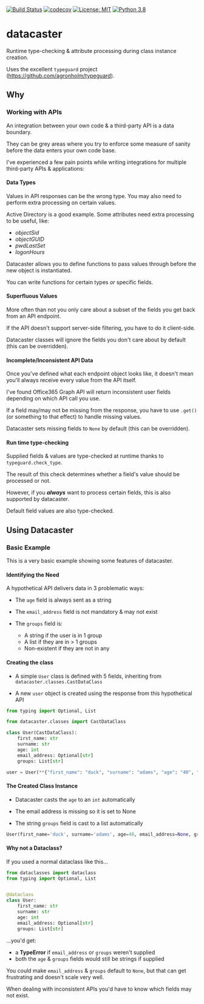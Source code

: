 [![Build Status](https://travis-ci.com/tomguyatt/datacaster.svg?branch=master)](https://travis-ci.com/tomguyatt/datacaster.svg?branch=master) [![codecov](https://codecov.io/gh/tomguyatt/datacaster/branch/master/graph/badge.svg)](https://codecov.io/gh/tomguyatt/datacaster) [![License: MIT](https://img.shields.io/badge/License-MIT-yellow.svg)](https://opensource.org/licenses/MIT) [![Python 3.8](https://img.shields.io/badge/python-3.8-blue.svg)](https://www.python.org/downloads/release/python-380/)


# datacaster

Runtime type-checking & attribute processing during class instance creation.

Uses the excellent `typeguard` project (https://github.com/agronholm/typeguard).

## Why

### Working with APIs

An integration between your own code & a third-party API is a data boundary.

They can be grey areas where you try to enforce some measure of sanity before the data enters your own code base.

I've experienced a few pain points while writing integrations for multiple third-party APIs & applications:

#### Data Types

Values in API responses can be the wrong type. You may also need to perform extra processing on certain values.

Active Directory is a good example. Some attributes need extra processing to be useful, like:
 
 - _objectSid_
 - _objectGUID_
 - _pwdLastSet_
 - _logonHours_

Datacaster allows you to define functions to pass values through before the new object is instantiated.

You can write functions for certain types _or_ specific fields.

#### Superfluous Values

More often than not you only care about a subset of the fields you get back from an API endpoint.

If the API doesn't support server-side filtering, you have to do it client-side.

Datacaster classes will ignore the fields you don't care about by default (this can be overridden).

#### Incomplete/Inconsistent API Data

Once you've defined what each endpoint object looks like, it doesn't mean you'll always receive every value from the API itself.

I've found Office365 Graph API will return inconsistent user fields depending on which API call you use.

If a field may/may not be missing from the response, you have to use `.get()` (or something to that effect) to handle missing values.

Datacaster sets missing fields to `None` by default (this can be overridden).

#### Run time type-checking

Supplied fields & values are type-checked at runtime thanks to `typeguard.check_type`.

The result of this check determines whether a field's value should be processed or not.

However, if you ___always___ want to process certain fields, this is also supported by datacaster.

Default field values are also type-checked.


## Using Datacaster

### Basic Example

This is a very basic example showing some features of datacaster.

#### Identifying the Need

A hypothetical API delivers data in 3 problematic ways:

- The `age` field is always sent as a string

- The `email_address` field is not mandatory & may not exist

- The `groups` field is:
 
    - A string if the user is in 1 group
    - A list if they are in > 1 groups
    - Non-existent if they are not in any

#### Creating the class

- A simple `User` class is defined with 5 fields, inheriting from `datacaster.classes.CastDataClass`

- A new `user` object is created using the response from this hypothetical API

```python
from typing import Optional, List

from datacaster.classes import CastDataClass

class User(CastDataClass):
    first_name: str
    surname: str
    age: int
    email_address: Optional[str]
    groups: List[str]

user = User(**{"first_name": "duck", "surname": "adams", "age": "40", "groups": "sales"})
```

#### The Created Class Instance

- Datacaster casts the `age` to an `int` automatically

- The email address is missing so it is set to None

- The string `groups` field is cast to a list automatically

```python
User(first_name='duck', surname='adams', age=40, email_address=None, groups=['sales'])
```

#### Why not a Dataclass?

If you used a normal dataclass like this...

```python
from dataclasses import dataclass
from typing import Optional, List


@dataclass
class User:
    first_name: str
    surname: str
    age: int
    email_address: Optional[str]
    groups: List[str]
```

...you'd get:
 
 - a __TypeError__ if `email_address` or `groups` weren't supplied
 - both the `age` & `groups` fields would still be strings if supplied

You could make `email_address` & `groups` default to `None`, but that can get frustrating and doesn't scale very well.
 
When dealing with inconsistent APIs you'd have to know which fields may not exist.
